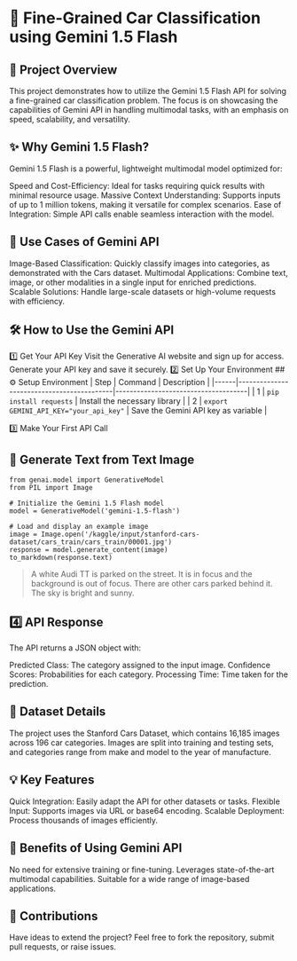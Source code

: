 # 🚗 Fine-Grained Car Classification using Gemini 1.5 Flash
## 📜 Project Overview
This project demonstrates how to utilize the Gemini 1.5 Flash API for solving a fine-grained car classification problem. The focus is on showcasing the capabilities of Gemini API in handling multimodal tasks, with an emphasis on speed, scalability, and versatility.

## ✨ Why Gemini 1.5 Flash?
Gemini 1.5 Flash is a powerful, lightweight multimodal model optimized for:

Speed and Cost-Efficiency: Ideal for tasks requiring quick results with minimal resource usage.
Massive Context Understanding: Supports inputs of up to 1 million tokens, making it versatile for complex scenarios.
Ease of Integration: Simple API calls enable seamless interaction with the model.

## 🚀 Use Cases of Gemini API
Image-Based Classification: Quickly classify images into categories, as demonstrated with the Cars dataset.
Multimodal Applications: Combine text, image, or other modalities in a single input for enriched predictions.
Scalable Solutions: Handle large-scale datasets or high-volume requests with efficiency.

## 🛠️ How to Use the Gemini API
  1️⃣ Get Your API Key
    Visit the Generative AI website and sign up for access.
    Generate your API key and save it securely.
  2️⃣ Set Up Your Environment
    ## ⚙️ Setup Environment
| Step | Command                                   | Description                         |
|------|-------------------------------------------|-------------------------------------|
| 1    | `pip install requests`                   | Install the necessary library       |
| 2    | `export GEMINI_API_KEY="your_api_key"`   | Save the Gemini API key as variable |

  3️⃣ Make Your First API Call
  ## 🚀 Generate Text from Text Image
    from genai.model import GenerativeModel
    from PIL import Image
    
    # Initialize the Gemini 1.5 Flash model
    model = GenerativeModel('gemini-1.5-flash')
    
    # Load and display an example image
    image = Image.open('/kaggle/input/stanford-cars-dataset/cars_train/cars_train/00001.jpg')
    response = model.generate_content(image)
    to_markdown(response.text)
  > A white Audi TT is parked on the street. It is in focus and the background is out of focus. There are other cars parked behind it. The sky is bright and sunny.


  
## 4️⃣ API Response
The API returns a JSON object with:

Predicted Class: The category assigned to the input image.
Confidence Scores: Probabilities for each category.
Processing Time: Time taken for the prediction.
## 📂 Dataset Details
The project uses the Stanford Cars Dataset, which contains 16,185 images across 196 car categories. Images are split into training and testing sets, and categories range from make and model to the year of manufacture.

## 💡 Key Features
Quick Integration: Easily adapt the API for other datasets or tasks.
Flexible Input: Supports images via URL or base64 encoding.
Scalable Deployment: Process thousands of images efficiently.
## 🌟 Benefits of Using Gemini API
No need for extensive training or fine-tuning.
Leverages state-of-the-art multimodal capabilities.
Suitable for a wide range of image-based applications.
## 🤝 Contributions
Have ideas to extend the project? Feel free to fork the repository, submit pull requests, or raise issues.

